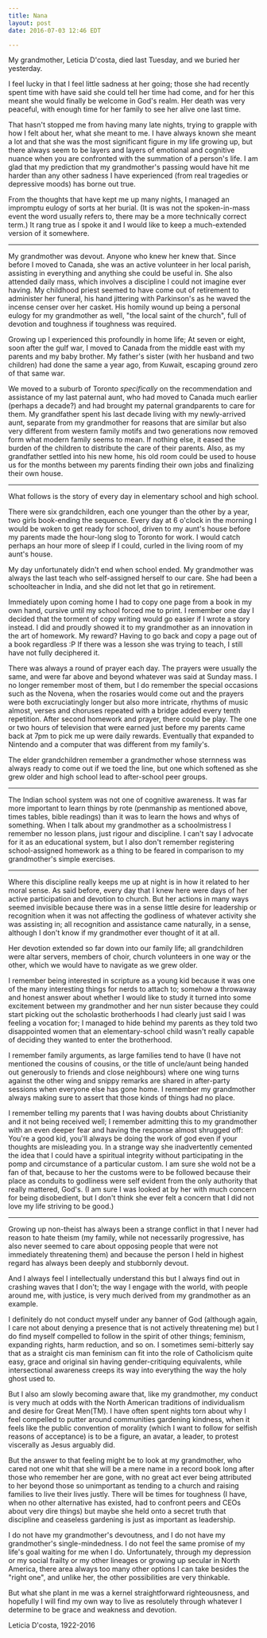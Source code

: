 ```yaml
---
title: Nana
layout: post
date: 2016-07-03 12:46 EDT

---
```


My grandmother, Leticia D'costa, died last Tuesday, and we buried her yesterday.

I feel lucky in that I feel little sadness at her going; those she had recently spent time with have said she could tell her time had come, and for her this meant she would finally be welcome in God's realm. Her death was very peaceful, with enough time for her family to see her alive one last time.

That hasn't stopped me from having many late nights, trying to grapple with how I felt about her, what she meant to me. I have always known she meant a lot and that she was the most significant figure in my life growing up, but there always seem to be layers and layers of emotional and cognitive nuance when you are confronted with the summation of a person's life. I am glad that my prediction that my grandmother's passing would have hit me harder than any other sadness I have experienced (from real tragedies or depressive moods) has borne out true.

From the thoughts that have kept me up many nights, I managed an impromptu eulogy of sorts at her burial. (It is was not the spoken-in-mass event the word usually refers to, there may be a more technically correct term.) It rang true as I spoke it and I would like to keep a much-extended version of it somewhere.

---

My grandmother was devout. Anyone who knew her knew that. Since before I moved to Canada, she was an active volunteer in her local parish, assisting in everything and anything she could be useful in. She also attended daily mass, which involves a discipline I could not imagine ever having. My childhood priest seemed to have come out of retirement to administer her funeral, his hand jittering with Parkinson's as he waved the incense censer over her casket. His homily wound up being a personal eulogy for my grandmother as well, "the local saint of the church", full of devotion and toughness if toughness was required.

Growing up I experienced this profoundly in home life; At seven or eight, soon after the gulf war, I moved to Canada from the middle east with my parents and my baby brother. My father's sister (with her husband and two children) had done the same a year ago, from Kuwait, escaping ground zero of that same war.

We moved to a suburb of Toronto _specifically_ on the recommendation and assistance of my last paternal aunt, who had moved to Canada much earlier (perhaps a decade?) and had brought my paternal grandparents to care for them. My grandfather spent his last decade living with my newly-arrived aunt, separate from my grandmother for reasons that are similar but also very different from western family motifs and two generations now removed form what modern family seems to mean. If nothing else, it eased the burden of the children to distribute the care of their parents. Also, as my grandfather settled into his new home, his old room could be used to house us for the months between my parents finding their own jobs and finalizing their own house.

---

What follows is the story of every day in elementary school and high school.

There were six grandchildren, each one younger than the other by a year, two girls book-ending the sequence. Every day at 6 o'clock in the morning I would be woken to get ready for school, driven to my aunt's house before my parents made the hour-long slog to Toronto for work. I would catch perhaps an hour more of sleep if I could, curled in the living room of my aunt's house.

My day unfortunately didn't end when school ended. My grandmother was always the last teach who self-assigned herself to our care. She had been a schoolteacher in India, and she did not let that go in retirement.

Immediately upon coming home I had to copy one page from a book in my own hand, cursive until my school forced me to print. 
I remember one day I decided that the torment of copy writing would go easier if I wrote a story instead. I did and proudly showed it to my grandmother as an innovation in the art of homework. My reward? Having to go back and copy a page out of a book regardless :P If there was a lesson she was trying to teach, I still have not fully deciphered it.

There was always a round of prayer each day. The prayers were usually the same, and were far above and beyond whatever was said at Sunday mass. I no longer remember most of them, but I do remember the special occasions such as the Novena, when the rosaries would come out and the prayers were both excruciatingly longer but also more intricate, rhythms of music almost, verses and choruses repeated with a bridge added every tenth repetition.
After second homework and prayer, there could be play. The one or two hours of television that were earned just before my parents came back at 7pm to pick me up were daily rewards. Eventually that expanded to Nintendo and a computer that was different from my family's.

The elder grandchildren remember a grandmother whose sternness was always ready to come out if we toed the line, but one which softened as she grew older and high school lead to after-school peer groups.

---

The Indian school system was not one of cognitive awareness. It was far more important to learn things by rote (penmanship as mentioned above, times tables, bible readings) than it was to learn the hows and whys of something. When I talk about my grandmother as a schoolmistress I remember no lesson plans, just rigour and discipline. I can't say I advocate for it as an educational system, but I also don't remember registering school-assigned homework as a thing to be feared in comparison to my grandmother's simple exercises.

---

Where this discipline really keeps me up at night is in how it related to her moral sense. As said before, every day that I knew here were days of her active participation and devotion to church. But her actions in many ways seemed invisible because there was in a sense little desire for leadership or recognition when it was not affecting the godliness of whatever activity she was assisting in; all recognition and assistance came naturally, in a sense, although I don't know if my grandmother ever thought of it at all.

Her devotion extended so far down into our family life; all grandchildren were altar servers, members of choir, church volunteers in one way or the other, which we would have to navigate as we grew older.

I remember being interested in scripture as a young kid because it was one of the many interesting things for nerds to attach to; somehow a throwaway and honest answer about whether I would like to study it turned into some excitement between my grandmother and her nun sister because they could start picking out the scholastic brotherhoods I had clearly just said I was feeling a vocation for; I managed to hide behind my parents as they told two disappointed women that an elementary-school child wasn't really capable of deciding they wanted to enter the brotherhood.

I remember family arguments, as large families tend to have (I have not mentioned the cousins of cousins, or the title of uncle/aunt being handed out generously to friends and close neighbours) where one wing turns against the other wing and snippy remarks are shared in after-party sessions when everyone else has gone home. I remember my grandmother always making sure to assert that those kinds of things had no place.

I remember telling my parents that I was having doubts about Christianity and it not being received well; I remember admitting this to my grandmother with an even deeper fear and having the response almost shrugged off: You're a good kid, you'll always be doing the work of god even if your thoughts are misleading you.
In a strange way she inadvertently cemented the idea that I could have a spiritual integrity without participating in the pomp and circumstance of a particular custom. I am sure she wold not be a fan of that, because to her the customs were to be followed because their place as conduits to godliness were self evident from the only authority that really mattered, God's.
(I am sure I was looked at by her with much concern for being disobedient, but I don't think she ever felt a concern that I did not love my life striving to be good.)

---

Growing up non-theist has always been a strange conflict in that I never had reason to hate theism (my family, while not necessarily progressive, has also never seemed to care about opposing people that were not immediately threatening them) and because the person I held in highest regard has always been deeply and stubbornly devout.

And I always feel I intellectually understand this but I always find out in crashing waves that I don't; the way I engage with the world, with people around me, with justice, is very much derived from my grandmother as an example.

I definitely do not conduct myself under any banner of God (although again, I care not about denying a presence that is not actively threatening me) but I do find myself compelled to follow in the spirit of other things; feminism, expanding rights, harm reduction, and so on. I sometimes semi-bitterly say that as a straight cis man feminism can fit into the role of Catholicism quite easy, grace and original sin having gender-critiquing equivalents, while intersectional awareness creeps its way into everything the way the holy ghost used to.

But I also am slowly becoming aware that, like my grandmother, my conduct is very much at odds with the North American traditions of individualism and desire for Great Men(TM). I have often spent nights torn about why I feel compelled to putter around communities gardening kindness, when it feels like the public convention of morality (which I want to follow for selfish reasons of acceptance) is to be a figure, an avatar, a leader, to protest viscerally as Jesus arguably did.

But the answer to that feeling might be to look at my grandmother, who cared not one whit that she will be a mere name in a record book long after those who remember her are gone, with no great act ever being attributed to her beyond those so unimportant as tending to a church and raising families to live their lives justly. There will be times for toughness (I have, when no other alternative has existed, had to confront peers and CEOs about very dire things) but maybe she held onto a secret truth that discipline and ceaseless gardening is just as important as leadership.

I do not have my grandmother's devoutness, and I do not have my grandmother's single-mindedness. I do not feel the same promise of my life's goal waiting for me when I do. Unfortunately, through my depression or my social frailty or my other lineages or growing up secular in North America, there area always too many other options I can take besides the "right one", and unlike her, the other possibilities are very thinkable.

But what she plant in me was a kernel straightforward righteousness, and hopefully I will find my own way to live as resolutely through whatever I determine to be grace and weakness and devotion.


Leticia D'costa, 1922-2016
